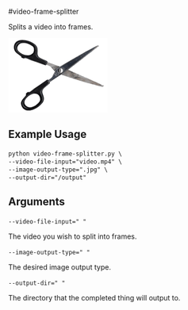 #video-frame-splitter

Splits a video into frames.

![illustration](image.gif)

## Example Usage
```
python video-frame-splitter.py \
--video-file-input="video.mp4" \
--image-output-type=".jpg" \
--output-dir="/output"
```

## Arguments

`--video-file-input=" "`

The video you wish to split into frames.

`--image-output-type=" "`

The desired image output type.

`--output-dir=" "`

The directory that the completed thing will output to.
